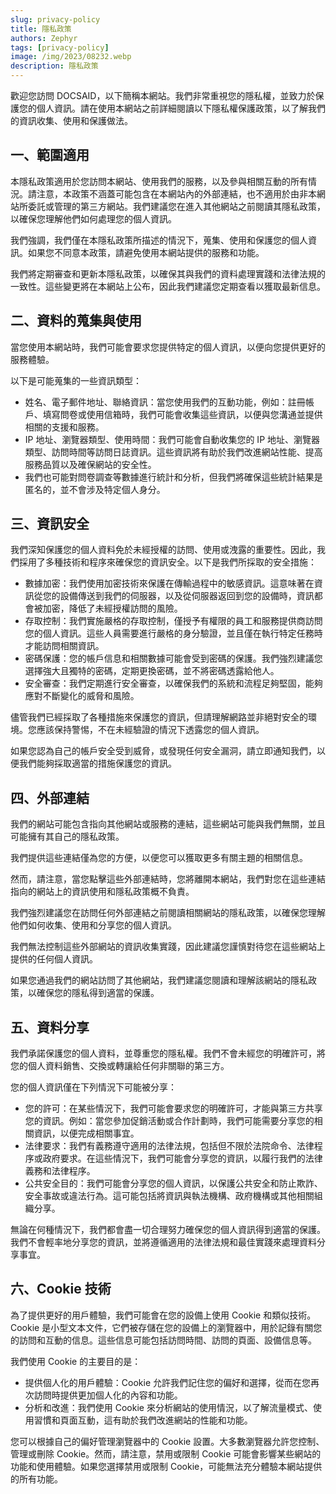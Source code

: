 ```yaml
---
slug: privacy-policy
title: 隱私政策
authors: Zephyr
tags: [privacy-policy]
image: /img/2023/08232.webp
description: 隱私政策
---
```


歡迎您訪問 DOCSAID，以下簡稱本網站。我們非常重視您的隱私權，並致力於保護您的個人資訊。請在使用本網站之前詳細閱讀以下隱私權保護政策，以了解我們的資訊收集、使用和保護做法。

<!-- truncate -->

## 一、範圍適用

本隱私政策適用於您訪問本網站、使用我們的服務，以及參與相關互動的所有情況。請注意，本政策不涵蓋可能包含在本網站內的外部連結，也不適用於由非本網站所委託或管理的第三方網站。我們建議您在進入其他網站之前閱讀其隱私政策，以確保您理解他們如何處理您的個人資訊。

我們強調，我們僅在本隱私政策所描述的情況下，蒐集、使用和保護您的個人資訊。如果您不同意本政策，請避免使用本網站提供的服務和功能。

我們將定期審查和更新本隱私政策，以確保其與我們的資料處理實踐和法律法規的一致性。這些變更將在本網站上公布，因此我們建議您定期查看以獲取最新信息。

## 二、資料的蒐集與使用

當您使用本網站時，我們可能會要求您提供特定的個人資訊，以便向您提供更好的服務體驗。

以下是可能蒐集的一些資訊類型：

- 姓名、電子郵件地址、聯絡資訊：當您使用我們的互動功能，例如：註冊帳戶、填寫問卷或使用信箱時，我們可能會收集這些資訊，以便與您溝通並提供相關的支援和服務。
- IP 地址、瀏覽器類型、使用時間：我們可能會自動收集您的 IP 地址、瀏覽器類型、訪問時間等訪問日誌資訊。這些資訊將有助於我們改進網站性能、提高服務品質以及確保網站的安全性。
- 我們也可能對問卷調查等數據進行統計和分析，但我們將確保這些統計結果是匿名的，並不會涉及特定個人身分。

## 三、資訊安全

我們深知保護您的個人資料免於未經授權的訪問、使用或洩露的重要性。因此，我們採用了多種技術和程序來確保您的資訊安全。以下是我們所採取的安全措施：

- 數據加密：我們使用加密技術來保護在傳輸過程中的敏感資訊。這意味著在資訊從您的設備傳送到我們的伺服器，以及從伺服器返回到您的設備時，資訊都會被加密，降低了未經授權訪問的風險。
- 存取控制：我們實施嚴格的存取控制，僅授予有權限的員工和服務提供商訪問您的個人資訊。這些人員需要進行嚴格的身分驗證，並且僅在執行特定任務時才能訪問相關資訊。
- 密碼保護：您的帳戶信息和相關數據可能會受到密碼的保護。我們強烈建議您選擇強大且獨特的密碼，定期更換密碼，並不將密碼透露給他人。
- 安全審查：我們定期進行安全審查，以確保我們的系統和流程足夠堅固，能夠應對不斷變化的威脅和風險。

儘管我們已經採取了各種措施來保護您的資訊，但請理解網路並非絕對安全的環境。您應該保持警惕，不在未經驗證的情況下透露您的個人資訊。

如果您認為自己的帳戶安全受到威脅，或發現任何安全漏洞，請立即通知我們，以便我們能夠採取適當的措施保護您的資訊。

## 四、外部連結

我們的網站可能包含指向其他網站或服務的連結，這些網站可能與我們無關，並且可能擁有其自己的隱私政策。

我們提供這些連結僅為您的方便，以便您可以獲取更多有關主題的相關信息。

然而，請注意，當您點擊這些外部連結時，您將離開本網站，我們對您在這些連結指向的網站上的資訊使用和隱私政策概不負責。

我們強烈建議您在訪問任何外部連結之前閱讀相關網站的隱私政策，以確保您理解他們如何收集、使用和分享您的個人資訊。

我們無法控制這些外部網站的資訊收集實踐，因此建議您謹慎對待您在這些網站上提供的任何個人資訊。

如果您通過我們的網站訪問了其他網站，我們建議您閱讀和理解該網站的隱私政策，以確保您的隱私得到適當的保護。

## 五、資料分享

我們承諾保護您的個人資料，並尊重您的隱私權。我們不會未經您的明確許可，將您的個人資料銷售、交換或轉讓給任何非關聯的第三方。

您的個人資訊僅在下列情況下可能被分享：

- 您的許可：在某些情況下，我們可能會要求您的明確許可，才能與第三方共享您的資訊。例如：當您參加促銷活動或合作計劃時，我們可能需要分享您的相關資訊，以便完成相關事宜。
- 法律要求：我們有義務遵守適用的法律法規，包括但不限於法院命令、法律程序或政府要求。在這些情況下，我們可能會分享您的資訊，以履行我們的法律義務和法律程序。
- 公共安全目的：我們可能會分享您的個人資訊，以保護公共安全和防止欺詐、安全事故或違法行為。這可能包括將資訊與執法機構、政府機構或其他相關組織分享。

無論在何種情況下，我們都會盡一切合理努力確保您的個人資訊得到適當的保護。我們不會輕率地分享您的資訊，並將遵循適用的法律法規和最佳實踐來處理資料分享事宜。

## 六、Cookie 技術

為了提供更好的用戶體驗，我們可能會在您的設備上使用 Cookie 和類似技術。Cookie 是小型文本文件，它們被存儲在您的設備上的瀏覽器中，用於記錄有關您的訪問和互動的信息。這些信息可能包括訪問時間、訪問的頁面、設備信息等。

我們使用 Cookie 的主要目的是：

- 提供個人化的用戶體驗：Cookie 允許我們記住您的偏好和選擇，從而在您再次訪問時提供更加個人化的內容和功能。
- 分析和改進：我們使用 Cookie 來分析網站的使用情況，以了解流量模式、使用習慣和頁面互動，這有助於我們改進網站的性能和功能。

您可以根據自己的偏好管理瀏覽器中的 Cookie 設置。大多數瀏覽器允許您控制、管理或刪除 Cookie。然而，請注意，禁用或限制 Cookie 可能會影響某些網站的功能和使用體驗。如果您選擇禁用或限制 Cookie，可能無法充分體驗本網站提供的所有功能。
